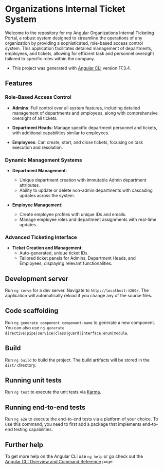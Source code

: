 # Organizations Internal Ticket System

Welcome to the repository for my Angular Organizations Internal Ticketing Portal, a robust system designed to streamline the operations of any organization by providing a sophisticated, role-based access control system. This application facilitates detailed management of departments, employees, and tickets, allowing for efficient task and personnel oversight tailored to specific roles within the company.

- This project was generated with [Angular CLI](https://github.com/angular/angular-cli) version 17.3.4.

## Features

### Role-Based Access Control
- **Admins**: Full control over all system features, including detailed management of departments and employees, along with comprehensive oversight of all tickets.

- **Department Heads**: Manage specific department personnel and tickets, with additional capabilities similar to employees.
- **Employees**: Can create, start, and close tickets, focusing on task execution and resolution.

### Dynamic Management Systems
- **Department Management**:
  - Unique department creation with immutable Admin department attributes.
  - Ability to update or delete non-admin departments with cascading updates across the system.

- **Employee Management**:
  - Create employee profiles with unique IDs and emails.
  - Manage employee roles and department assignments with real-time updates.

### Advanced Ticketing Interface
- **Ticket Creation and Management**:
  - Auto-generated, unique ticket IDs.
  - Tailored ticket panels for Admins, Department Heads, and Employees, displaying relevant functionalities.

## Development server

Run `ng serve` for a dev server. Navigate to `http://localhost:4200/`. The application will automatically reload if you change any of the source files.

## Code scaffolding

Run `ng generate component component-name` to generate a new component. You can also use `ng generate directive|pipe|service|class|guard|interface|enum|module`.

## Build

Run `ng build` to build the project. The build artifacts will be stored in the `dist/` directory.

## Running unit tests

Run `ng test` to execute the unit tests via [Karma](https://karma-runner.github.io).

## Running end-to-end tests

Run `ng e2e` to execute the end-to-end tests via a platform of your choice. To use this command, you need to first add a package that implements end-to-end testing capabilities.

## Further help

To get more help on the Angular CLI use `ng help` or go check out the [Angular CLI Overview and Command Reference](https://angular.io/cli) page.
